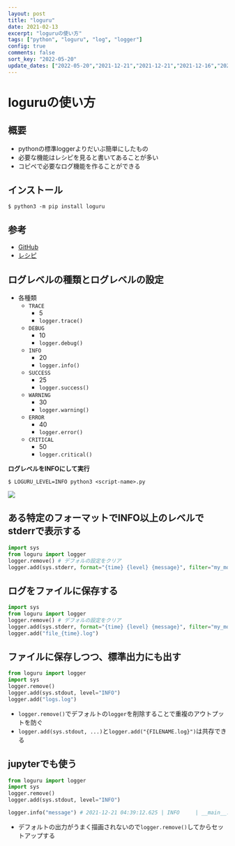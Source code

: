 ```yaml
---
layout: post
title: "loguru"
date: 2021-02-13
excerpt: "loguruの使い方"
tags: ["python", "loguru", "log", "logger"]
config: true
comments: false
sort_key: "2022-05-20"
update_dates: ["2022-05-20","2021-12-21","2021-12-21","2021-12-16","2021-12-02","2021-10-18","2021-02-13","2020-07-12","2020-07-05"]
---
```


# loguruの使い方

## 概要
 - pythonの標準loggerよりだいぶ簡単にしたもの
 - 必要な機能はレシピを見ると書いてあることが多い
 - コピペで必要なログ機能を作ることができる

## インストール

```console
$ python3 -m pip install loguru
```

## 参考
 - [GitHub](https://github.com/Delgan/loguru)
 - [レシピ](https://loguru.readthedocs.io/en/stable/resources/recipes.html)

## ログレベルの種類とログレベルの設定

 - 各種類
   - `TRACE`
	 - 5
	 - `logger.trace()`
   - `DEBUG`
	 - 10
	 - `logger.debug()`
   - `INFO`
	 - 20
	 - `logger.info()`
   - `SUCCESS`
	 - 25
	 - `logger.success()`
   - `WARNING`
	 - 30
	 - `logger.warning()`
   - `ERROR`
	 - 40
	 - `logger.error()`
   - `CRITICAL`
	 - 50
	 - `logger.critical()`

**ログレベルをINFOにして実行**  
```console
$ LOGURU_LEVEL=INFO python3 <script-name>.py
```

<div>
  <img src="https://miro.medium.com/max/1000/1*thRI53f7HejYXKmlVC0rIw.jpeg">
</div>


## ある特定のフォーマットでINFO以上のレベルでstderrで表示する

```python
import sys
from loguru import logger
logger.remove() # デフォルの設定をクリア
logger.add(sys.stderr, format="{time} {level} {message}", filter="my_module", level="INFO")
```

## ログをファイルに保存する

```python
import sys
from loguru import logger
logger.remove() # デフォルの設定をクリア
logger.add(sys.stderr, format="{time} {level} {message}", filter="my_module", level="INFO")
logger.add("file_{time}.log")
```

## ファイルに保存しつつ、標準出力にも出す

```python
from loguru import logger
import sys
logger.remove()
logger.add(sys.stdout, level="INFO")
logger.add("logs.log")
```
 - `logger.remove()`でデフォルトの`logger`を削除することで重複のアウトプットを防ぐ
 - `logger.add(sys.stdout, ...)`と`logger.add("{FILENAME.log}")`は共存できる

## jupyterでも使う

```python
from loguru import logger
import sys
logger.remove()
logger.add(sys.stdout, level="INFO")

logger.info("message") # 2021-12-21 04:39:12.625 | INFO     | __main__:<module>:5 - aaaa
```
 - デフォルトの出力がうまく描画されないので`logger.remove()`してからセットアップする

